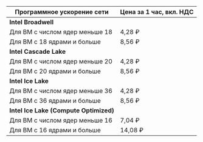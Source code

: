 | Программное ускорение сети | Цена за 1 час, вкл. НДС |
| --- | --- |
| **Intel Broadwell** |
| Для ВМ с числом ядер меньше 18 | 4,28 ₽ |
| Для ВМ с 18 ядрами и больше | 8,56 ₽ |
| **Intel Cascade Lake** |
| Для ВМ с числом ядер меньше 20 | 4,28 ₽ |
| Для ВМ с 20 ядрами и больше | 8,56 ₽ |
| **Intel Ice Lake** |
| Для ВМ с числом ядер меньше 36 | 4,28 ₽ |
| Для ВМ с 36 ядрами и больше | 8,56 ₽ |
| **Intel Ice Lake (Compute Optimized)** |
| Для ВМ с числом ядер меньше 16 | 7,04 ₽ |
| Для ВМ с 16 ядрами и больше | 14,08 ₽ |

